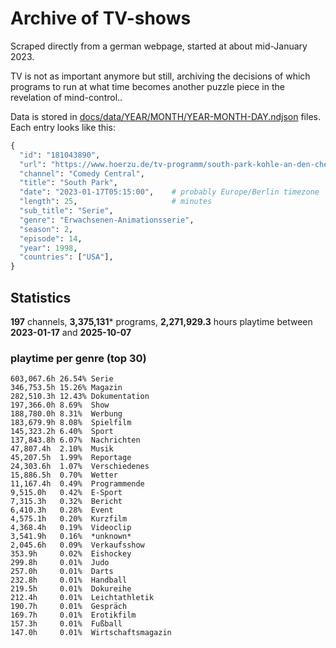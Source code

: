# Archive of TV-shows

Scraped directly from a german webpage, started at about mid-January 2023.

TV is not as important anymore but still, archiving the decisions of which programs to run at what time
becomes another puzzle piece in the revelation of mind-control.. 

Data is stored in [docs/data/YEAR/MONTH/YEAR-MONTH-DAY.ndjson](docs/data/) files. 
Each entry looks like this:

```python
{
  "id": "181043890", 
  "url": "https://www.hoerzu.de/tv-programm/south-park-kohle-an-den-chefkoch/bid_181043890/", 
  "channel": "Comedy Central", 
  "title": "South Park", 
  "date": "2023-01-17T05:15:00",    # probably Europe/Berlin timezone 
  "length": 25,                     # minutes 
  "sub_title": "Serie", 
  "genre": "Erwachsenen-Animationsserie", 
  "season": 2, 
  "episode": 14, 
  "year": 1998, 
  "countries": ["USA"],
}
```

## Statistics

**197** channels, **3,375,131*** programs, **2,271,929.3** hours playtime between **2023-01-17** and **2025-10-07**


### playtime per genre (top 30)

    603,067.6h 26.54% Serie
    346,753.5h 15.26% Magazin
    282,510.3h 12.43% Dokumentation
    197,366.0h 8.69%  Show
    188,780.0h 8.31%  Werbung
    183,679.9h 8.08%  Spielfilm
    145,323.2h 6.40%  Sport
    137,843.8h 6.07%  Nachrichten
    47,807.4h  2.10%  Musik
    45,207.5h  1.99%  Reportage
    24,303.6h  1.07%  Verschiedenes
    15,886.5h  0.70%  Wetter
    11,167.4h  0.49%  Programmende
    9,515.0h   0.42%  E-Sport
    7,315.3h   0.32%  Bericht
    6,410.3h   0.28%  Event
    4,575.1h   0.20%  Kurzfilm
    4,368.4h   0.19%  Videoclip
    3,541.9h   0.16%  *unknown*
    2,045.6h   0.09%  Verkaufsshow
    353.9h     0.02%  Eishockey
    299.8h     0.01%  Judo
    257.0h     0.01%  Darts
    232.8h     0.01%  Handball
    219.5h     0.01%  Dokureihe
    212.4h     0.01%  Leichtathletik
    190.7h     0.01%  Gespräch
    169.7h     0.01%  Erotikfilm
    157.3h     0.01%  Fußball
    147.0h     0.01%  Wirtschaftsmagazin
